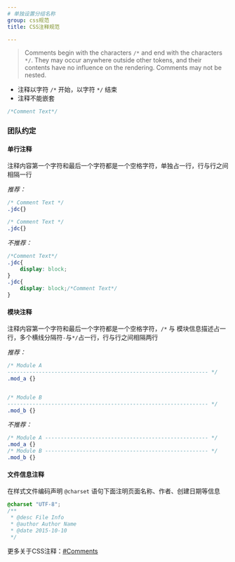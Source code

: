 ```yaml
---
# 单独设置分组名称
group: css规范
title: CSS注释规范

---
```



> Comments begin with the characters `/*` and end with the characters `*/`. They may occur anywhere outside other tokens, and their contents have no influence on the rendering. Comments may not be nested.

* 注释以字符 `/*` 开始，以字符 `*/` 结束
* 注释不能嵌套

```css
/*Comment Text*/
```

### 团队约定 

#### 单行注释

注释内容第一个字符和最后一个字符都是一个空格字符，单独占一行，行与行之间相隔一行

*推荐：*

``` css
/* Comment Text */
.jdc{}

/* Comment Text */
.jdc{}
```

*不推荐：*

```css
/*Comment Text*/
.jdc{
	display: block;
}
.jdc{
	display: block;/*Comment Text*/
}
```

#### 模块注释

注释内容第一个字符和最后一个字符都是一个空格字符，`/*` 与 模块信息描述占一行，多个横线分隔符`-`与`*/`占一行，行与行之间相隔两行

*推荐：*

```css
/* Module A
---------------------------------------------------------------- */
.mod_a {}


/* Module B
---------------------------------------------------------------- */
.mod_b {}
```

*不推荐：*

```css
/* Module A ---------------------------------------------------- */
.mod_a {}
/* Module B ---------------------------------------------------- */
.mod_b {}
```

#### 文件信息注释

在样式文件编码声明 `@charset` 语句下面注明页面名称、作者、创建日期等信息

```css
@charset "UTF-8";
/**
 * @desc File Info
 * @author Author Name
 * @date 2015-10-10
 */
```




更多关于CSS注释：[#Comments](http://www.w3.org/TR/2011/REC-CSS2-20110607/syndata.html#comments)



